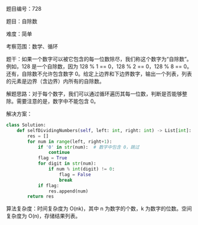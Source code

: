 题目编号：728

题目：自除数

难度：简单

考察范围：数学、循环

题干：如果一个数字可以被它包含的每一位数除尽，我们称这个数字为“自除数”。例如，128 是一个自除数，因为 128 % 1 == 0，128 % 2 == 0，128 % 8 == 0。还有，自除数不允许包含数字 0。给定上边界和下边界数字，输出一个列表，列表的元素是边界（含边界）内所有的自除数。

解题思路：对于每个数字，我们可以通过循环遍历其每一位数，判断是否能够整除。需要注意的是，数字中不能包含 0。

解决方案：

```python
class Solution:
    def selfDividingNumbers(self, left: int, right: int) -> List[int]:
        res = []
        for num in range(left, right+1):
            if '0' in str(num):  # 数字中包含 0，跳过
                continue
            flag = True
            for digit in str(num):
                if num % int(digit) != 0:
                    flag = False
                    break
            if flag:
                res.append(num)
        return res
```

算法复杂度：时间复杂度为 O(nk)，其中 n 为数字的个数，k 为数字的位数。空间复杂度为 O(n)，存储结果列表。